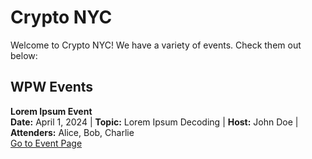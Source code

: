 # Crypto NYC

Welcome to Crypto NYC! We have a variety of events. Check them out below:

## WPW Events

**Lorem Ipsum Event**  
**Date:** April 1, 2024 | **Topic:** Lorem Ipsum Decoding | **Host:** John Doe | **Attenders:** Alice, Bob, Charlie  
[Go to Event Page](lorem-ipsum-event.md)
